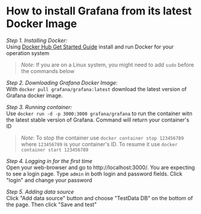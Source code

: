 # How to install Grafana from its latest Docker Image

*Step 1. Installing Docker:*  
Using [Docker Hub Get Started Guide](https://docs.docker.com/get-started/) install and run Docker for your operation system

>*Note*: If you are on a Linux system, you might need to add `sudo` before the commands below

*Step 2. Downloading Grafana Docker Image:*  
With `docker pull grafana/grafana:latest` download the latest version of Grafana docker image. 

*Step 3. Running container:*  
Use `docker run -d -p 3000:3000 grafana/grafana` to run the container witn the latest stable version of Grafana. Command will return your container's ID

>*Note*: To stop the container use `docker container stop 123456789` where `123456789` is your container's ID. To resume it use `docker container start 123456789`

*Step 4. Logging in for the first time*  
Open your web-browser and go to http://localhost:3000/. You are expecting to see a login page. Type `admin` in both login and password fields. Click "login" and change your password

*Step 5. Adding data source*  
Click "Add data source" button and choose "TestData DB" on the bottom of the page. Then click "Save and test"
